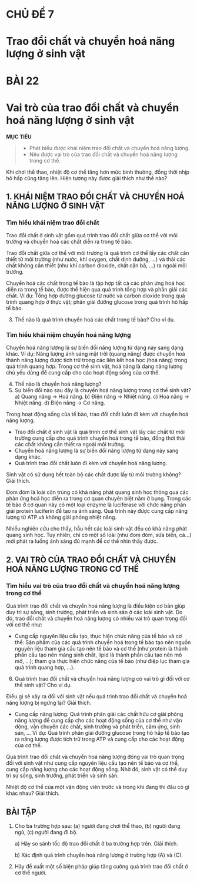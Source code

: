 # CHỦ ĐỀ 7

# Trao đổi chất và chuyển hoá năng lượng ở sinh vật

# BÀI 22

# Vai trò của trao đổi chất và chuyển hoá năng lượng ở sinh vật

**MỤC TIÊU**
> - Phát biểu được khái niệm trao đổi chất và chuyển hoá năng lượng.
> - Nêu được vai trò của trao đổi chất và chuyển hoá năng lượng trong cơ thể.

Khi chơi thể thao, nhiệt độ cơ thể tăng hơn mức bình thường, đồng thời nhịp hô hấp cũng tăng lên. Hiện tượng này được giải thích như thế nào?

## 1. KHÁI NIỆM TRAO ĐỔI CHẤT VÀ CHUYỂN HOÁ NĂNG LƯỢNG Ở SINH VẬT

### Tìm hiểu khái niệm trao đổi chất

Trao đổi chất ở sinh vật gồm quá trình trao đổi chất giữa cơ thể với môi trường và chuyển hoá các chất diễn ra trong tế bào.

Trao đổi chất giữa cơ thể với môi trường là quá trình cơ thể lấy các chất cần thiết từ môi trường (như nước, khí oxygen, chất dinh dưỡng, ...) và thải các chất không cần thiết (như khí carbon dioxide, chất cặn bã, ...) ra ngoài môi trường.

Chuyển hoá các chất trong tế bào là tập hợp tất cả các phản ứng hoá học diễn ra trong tế bào, được thể hiện qua quá trình tổng hợp và phân giải các chất. Ví dụ: Tổng hợp đường glucose từ nước và carbon dioxide trong quá trình quang hợp ở thực vật; phân giải đường glucose trong quá trình hô hấp tế bào.

3. Thế nào là quá trình chuyển hoá các chất trong tế bào? Cho ví dụ.

### Tìm hiểu khái niệm chuyển hoá năng lượng

Chuyển hoá năng lượng là sự biến đổi năng lượng từ dạng này sang dạng khác. Ví dụ: Năng lượng ánh sáng mặt trời (quang năng) được chuyển hoá thành năng lượng được tích trữ trong các liên kết hoá học (hoá năng) trong quá trình quang hợp. Trong cơ thể sinh vật, hoá năng là dạng năng lượng chủ yếu dùng để cung cấp cho các hoạt động sống của cơ thể.

4. Thế nào là chuyển hoá năng lượng?
5. Sự biến đổi nào sau đây là chuyển hoá năng lượng trong cơ thể sinh vật?
a) Quang năng → Hoá năng.
b) Điện năng → Nhiệt năng.
c) Hoá năng → Nhiệt năng.
d) Điện năng → Cơ năng.

Trong hoạt động sống của tế bào, trao đổi chất luôn đi kèm với chuyển hoá năng lượng.

- Trao đổi chất ở sinh vật là quá trình cơ thể sinh vật lấy các chất từ môi trường cung cấp cho quá trình chuyển hoá trong tế bào, đồng thời thải các chất không cần thiết ra ngoài môi trường.
- Chuyển hoá năng lượng là sự biến đổi năng lượng từ dạng này sang dạng khác.
- Quá trình trao đổi chất luôn đi kèm với chuyển hoá năng lượng.

Sinh vật có sử dụng hết toàn bộ các chất được lấy từ môi trường không? Giải thích.

Đom đóm là loài côn trùng có khả năng phát quang sinh học thông qua các phản ứng hoá học diễn ra trong cơ quan chuyên biệt nằm ở bụng. Trong các tế bào ở cơ quan này có một loại enzyme là luciferase với chức năng phân giải protein luciferin để tạo ra ánh sáng. Quá trình này được cung cấp năng lượng từ ATP và không giải phóng nhiệt năng.

Nhiều nghiên cứu cho thấy, hầu hết các loài sinh vật đều có khả năng phát quang sinh học. Tuy nhiên, chỉ có một số loài (như đom đóm, sứa biển, cá...) mới phát ra luồng ánh sáng đủ mạnh để cơ thể nhìn thấy được.

## 2. VAI TRÒ CỦA TRAO ĐỔI CHẤT VÀ CHUYỂN HOÁ NĂNG LƯỢNG TRONG CƠ THỂ

### Tìm hiểu vai trò của trao đổi chất và chuyển hoá năng lượng trong cơ thể

Quá trình trao đổi chất và chuyển hoá năng lượng là điều kiện cơ bản giúp duy trì sự sống, sinh trưởng, phát triển và sinh sản ở các loài sinh vật. Do đó, trao đổi chất và chuyển hoá năng lượng có nhiều vai trò quan trọng đối với cơ thể như:

- Cung cấp nguyên liệu cấu tạo, thực hiện chức năng của tế bào và cơ thể: Sản phẩm của các quá trình chuyển hoá trong tế bào tạo nên nguồn nguyên liệu tham gia cấu tạo nên tế bào và cơ thể (như protein là thành phần cấu tạo nên màng sinh chất, lipid là thành phần cấu tạo nên mô mỡ, ...); tham gia thực hiện chức năng của tế bào (như điệp lục tham gia quá trình quang hợp, ...).

6. Quá trình trao đổi chất và chuyển hoá năng lượng có vai trò gì đối với cơ thể sinh vật? Cho ví dụ.

Điều gì sẽ xảy ra đối với sinh vật nếu quá trình trao đổi chất và chuyển hoá năng lượng bị ngừng lại? Giải thích.

- Cung cấp năng lượng: Quá trình phân giải các chất hữu cơ giải phóng năng lượng để cung cấp cho các hoạt động sống của cơ thể như vận động, vận chuyển các chất, sinh trưởng và phát triển, cảm ứng, sinh sản, ... Ví dụ: Quá trình phân giải đường glucose trong hô hấp tế bào tạo ra năng lượng được tích trữ trong ATP và cung cấp cho các hoạt động của cơ thể.

Quá trình trao đổi chất và chuyển hoá năng lượng đóng vai trò quan trọng đối với sinh vật như cung cấp nguyên liệu cấu tạo nên tế bào và cơ thể, cung cấp năng lượng cho các hoạt động sống. Nhờ đó, sinh vật có thể duy trì sự sống, sinh trưởng, phát triển và sinh sản.

Nhiệt độ cơ thể của một vận động viên trước và trong khi đang thi đấu có gì khác nhau? Giải thích.

## BÀI TẬP

1. Cho ba trường hợp sau: (a) người đang chơi thể thao, (b) người đang ngủ, (c) người đang đi bộ.
   
     a) Hãy so sánh tốc độ trao đổi chất ở ba trường hợp trên. Giải thích.
   
     b) Xác định quá trình chuyển hoá năng lượng ở trường hợp (A) và (C).
3. Hãy đề xuất một số biện pháp giúp tăng cường quá trình trao đổi chất ở cơ thể người.
